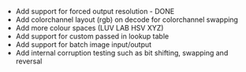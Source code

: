 * Add support for forced output resolution - DONE
* Add colorchannel layout (rgb) on decode for colorchannel swapping
* Add more colour spaces (LUV LAB HSV XYZ)
* Add support for custom passed in lookup table
* Add support for batch image input/output
* Add internal corruption testing such as bit shifting, swapping and reversal
